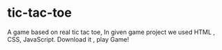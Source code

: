 # tic-tac-toe
A game based on real tic tac toe, In given game project we used HTML , CSS, JavaScript. Download it , play Game!
